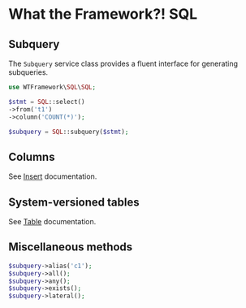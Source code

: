 # What the Framework?! SQL

## Subquery
The `Subquery` service class provides a fluent interface for generating subqueries.
```php
use WTFramework\SQL\SQL;

$stmt = SQL::select()
->from('t1')
->column('COUNT(*)');

$subquery = SQL::subquery($stmt);
```

## Columns
See [Insert](../insert.md#columns) documentation.

## System-versioned tables
See [Table](table.md#system-versioned-tables) documentation.

## Miscellaneous methods
```php
$subquery->alias('c1');
$subquery->all();
$subquery->any();
$subquery->exists();
$subquery->lateral();
```